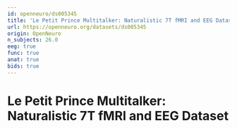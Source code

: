 ```yaml
---
id: openneuro/ds005345
title: 'Le Petit Prince Multitalker: Naturalistic 7T fMRI and EEG Dataset'
url: https://openneuro.org/datasets/ds005345
origin: OpenNeuro
n_subjects: 26.0
eeg: true
func: true
anat: true
bids: true
---
```


# Le Petit Prince Multitalker: Naturalistic 7T fMRI and EEG Dataset
